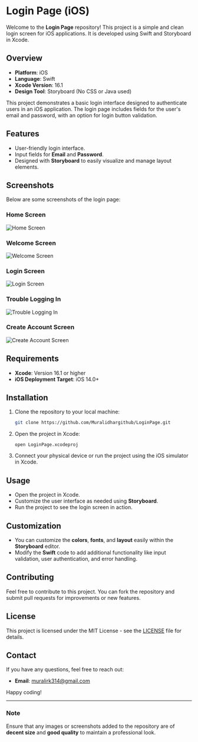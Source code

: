 # Login Page (iOS)

Welcome to the **Login Page** repository! This project is a simple and clean login screen for iOS applications. It is developed using Swift and Storyboard in Xcode.

## Overview

- **Platform**: iOS
- **Language**: Swift
- **Xcode Version**: 16.1
- **Design Tool**: Storyboard (No CSS or Java used)

This project demonstrates a basic login interface designed to authenticate users in an iOS application. The login page includes fields for the user's email and password, with an option for login button validation.

## Features

- User-friendly login interface.
- Input fields for **Email** and **Password**.
- Designed with **Storyboard** to easily visualize and manage layout elements.

## Screenshots

Below are some screenshots of the login page:

### Home Screen
![Home Screen](screenshots/Screenshot_2024-11-12_at_1.27.58_PM.png)

### Welcome Screen
![Welcome Screen](screenshots/Screenshot_2024-11-12_at_1.28.21_PM.png)

### Login Screen
![Login Screen](screenshots/Screenshot_2024-11-12_at_1.29.10_PM.png)

### Trouble Logging In
![Trouble Logging In](screenshots/Screenshot_2024-11-12_at_1.29.22_PM.png)

### Create Account Screen
![Create Account Screen](screenshots/Screenshot_2024-11-12_at_1.29.38_PM.png)

## Requirements

- **Xcode**: Version 16.1 or higher
- **iOS Deployment Target**: iOS 14.0+

## Installation

1. Clone the repository to your local machine:
   ```bash
   git clone https://github.com/Muralidhargithub/LoginPage.git
   ```

2. Open the project in Xcode:
   ```
   open LoginPage.xcodeproj
   ```

3. Connect your physical device or run the project using the iOS simulator in Xcode.

## Usage

- Open the project in Xcode.
- Customize the user interface as needed using **Storyboard**.
- Run the project to see the login screen in action.

## Customization

- You can customize the **colors**, **fonts**, and **layout** easily within the **Storyboard** editor.
- Modify the **Swift** code to add additional functionality like input validation, user authentication, and error handling.

## Contributing

Feel free to contribute to this project. You can fork the repository and submit pull requests for improvements or new features.

## License

This project is licensed under the MIT License - see the [LICENSE](LICENSE) file for details.

## Contact

If you have any questions, feel free to reach out:
- **Email**: muralirk314@gmail.com

Happy coding!

---

### Note
Ensure that any images or screenshots added to the repository are of **decent size** and **good quality** to maintain a professional look.
